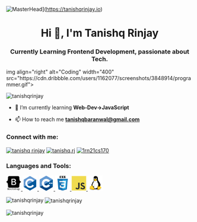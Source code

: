 ![MasterHead](https://cdn-learn.adafruit.com/assets/assets/000/112/622/medium800/programming_GitHub_logo_with_mark.png?1656187481)](https://tanishqrinjay.io)
<h1 align="center">Hi 👋, I'm Tanishq Rinjay</h1>
<h3 align="center">Currently Learning Frontend Development, passionate about Tech.</h3>
img align="right" alt="Coding" width="400" src="https://cdn.dribbble.com/users/1162077/screenshots/3848914/programmer.gif">


<p align="left"> <img src="https://komarev.com/ghpvc/?username=tanishqrinjay&label=Profile%20views&color=0e75b6&style=flat" alt="tanishqrinjay" /> </p>

- 🌱 I’m currently learning **Web-Dev->JavaScript**

- 📫 How to reach me **tanishqbaranwal@gmail.com**

<h3 align="left">Connect with me:</h3>
<p align="left">
<a href="https://linkedin.com/in/tanishq rinjay" target="blank"><img align="center" src="https://raw.githubusercontent.com/rahuldkjain/github-profile-readme-generator/master/src/images/icons/Social/linked-in-alt.svg" alt="tanishq rinjay" height="30" width="40" /></a>
<a href="https://instagram.com/tanishq.rj" target="blank"><img align="center" src="https://raw.githubusercontent.com/rahuldkjain/github-profile-readme-generator/master/src/images/icons/Social/instagram.svg" alt="tanishq.rj" height="30" width="40" /></a>
<a href="https://www.codechef.com/users/1rn21cs170" target="blank"><img align="center" src="https://cdn.jsdelivr.net/npm/simple-icons@3.1.0/icons/codechef.svg" alt="1rn21cs170" height="30" width="40" /></a>
</p>

<h3 align="left">Languages and Tools:</h3>
<p align="left"> <a href="https://getbootstrap.com" target="_blank" rel="noreferrer"> <img src="https://raw.githubusercontent.com/devicons/devicon/master/icons/bootstrap/bootstrap-plain-wordmark.svg" alt="bootstrap" width="40" height="40"/> </a> <a href="https://www.cprogramming.com/" target="_blank" rel="noreferrer"> <img src="https://raw.githubusercontent.com/devicons/devicon/master/icons/c/c-original.svg" alt="c" width="40" height="40"/> </a> <a href="https://www.w3schools.com/cpp/" target="_blank" rel="noreferrer"> <img src="https://raw.githubusercontent.com/devicons/devicon/master/icons/cplusplus/cplusplus-original.svg" alt="cplusplus" width="40" height="40"/> </a> <a href="https://www.w3schools.com/css/" target="_blank" rel="noreferrer"> <img src="https://raw.githubusercontent.com/devicons/devicon/master/icons/css3/css3-original-wordmark.svg" alt="css3" width="40" height="40"/> </a> <a href="https://developer.mozilla.org/en-US/docs/Web/JavaScript" target="_blank" rel="noreferrer"> <img src="https://raw.githubusercontent.com/devicons/devicon/master/icons/javascript/javascript-original.svg" alt="javascript" width="40" height="40"/> </a> <a href="https://www.linux.org/" target="_blank" rel="noreferrer"> <img src="https://raw.githubusercontent.com/devicons/devicon/master/icons/linux/linux-original.svg" alt="linux" width="40" height="40"/> </a> </p>

<p><img align="left" src="https://github-readme-stats.vercel.app/api/top-langs?username=tanishqrinjay&show_icons=true&locale=en&layout=compact" alt="tanishqrinjay" /></p>

<p>&nbsp;<img align="center" src="https://github-readme-stats.vercel.app/api?username=tanishqrinjay&show_icons=true&locale=en" alt="tanishqrinjay" /></p>

<p><img align="center" src="https://github-readme-streak-stats.herokuapp.com/?user=tanishqrinjay&" alt="tanishqrinjay" /></p>
